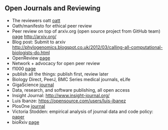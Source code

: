 Open Journals and Reviewing
---------------------------
* The reviewers oatt [oatt](http://biomickwatson.wordpress.com/2013/02/11/the-reviewers-oath/)
* Oath/manifesto for ethical peer review
* Peer review on top of arxiv.org (open source project from GitHub team) [page](http://theoj.org)
http://arxiv.org/
* Blog post: Submit to arxiv http://phylogenomics.blogspot.co.uk/2012/03/calling-all-computational-biologists-do.html
* OpenReview [page](http://openreview.net/about)
* Network + advocacy for open peer review
* f1000 [page](http://f1000research.com/)
* publish all the things: publish first, review later
* Biology Direct, PeerJ, BMC Series medical journals, eLife
* GigaScience [journal](http://www.gigasciencejournal.com/)
* Data, research, and software publishing, all open access
* Insight Journal: http://www.insight-journal.org/
* Luis Ibanze: https://opensource.com/users/luis-ibanez
* PlosOne [journal](http://www.plosone.org/)
* Victoria Stodden: empirical analysis of journal data and code policy: [paper](http://www.plosone.org/article/info%3Adoi%2F10.1371%2Fjournal.pone.0067111#pone-0067111-g003)
* bioRxiv [page](http://biorxiv.org/)
